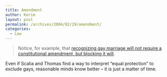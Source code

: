 ```yaml
---
title: Amendment
author: Kerim
layout: post
permalink: /archives/2004/02/29/amendment/
categories:
  - Law
---
```

> Notice, for example, that <a href="http://nytimes.com/2004/02/29/opinion/29ELLI.html" onclick="_gaq.push(['_trackEvent', 'outbound-article', 'http://nytimes.com/2004/02/29/opinion/29ELLI.html', 'recognizing gay marriage will not require a constitutional amendment, but blocking it will']);" >recognizing gay marriage will not require a constitutional amendment, but blocking it will</a>.

Even if Scalia and Thomas find a way to interpret &#8220;equal protection&#8221; to exclude gays, reasonable minds know better &#8211; it is just a matter of time.

